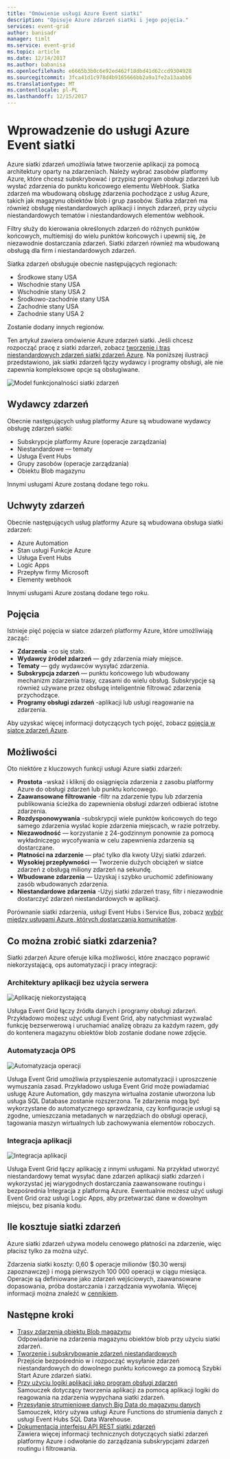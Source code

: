 ```yaml
---
title: "Omówienie usługi Azure Event siatki"
description: "Opisuje Azure zdarzeń siatki i jego pojęcia."
services: event-grid
author: banisadr
manager: timlt
ms.service: event-grid
ms.topic: article
ms.date: 12/14/2017
ms.author: babanisa
ms.openlocfilehash: e6665b3b0c6e92ed462f18dbd41d62ccd9304928
ms.sourcegitcommit: 3fca41d1c978d4b9165666bb2a9a1fe2a13aabb6
ms.translationtype: MT
ms.contentlocale: pl-PL
ms.lasthandoff: 12/15/2017
---
```

# <a name="an-introduction-to-azure-event-grid"></a>Wprowadzenie do usługi Azure Event siatki

Azure siatki zdarzeń umożliwia łatwe tworzenie aplikacji za pomocą architektury oparty na zdarzeniach. Należy wybrać zasobów platformy Azure, które chcesz subskrybować i przypisz program obsługi zdarzeń lub wysłać zdarzenia do punktu końcowego elementu WebHook. Siatka zdarzeń ma wbudowaną obsługę zdarzenia pochodzące z usług Azure, takich jak magazynu obiektów blob i grup zasobów. Siatka zdarzeń ma również obsługę niestandardowych aplikacji i innych zdarzeń, przy użyciu niestandardowych tematów i niestandardowych elementów webhook. 

Filtry służy do kierowania określonych zdarzeń do różnych punktów końcowych, multiemisji do wielu punktów końcowych i upewnij się, że niezawodnie dostarczania zdarzeń. Siatki zdarzeń również ma wbudowaną obsługą dla firm i niestandardowych zdarzeń.

Siatka zdarzeń obsługuje obecnie następujących regionach:

* Środkowe stany USA
*   Wschodnie stany USA
*   Wschodnie stany USA 2
*   Środkowo-zachodnie stany USA
*   Zachodnie stany USA
*   Zachodnie stany USA 2

Zostanie dodany innych regionów.

Ten artykuł zawiera omówienie Azure zdarzeń siatki. Jeśli chcesz rozpocząć pracę z siatki zdarzeń, zobacz [tworzenie i tras niestandardowych zdarzeń siatki zdarzeń Azure](custom-event-quickstart.md). Na poniższej ilustracji przedstawiono, jak siatki zdarzeń łączy wydawcy i programy obsługi, ale nie zapewnia kompleksowe opcje są obsługiwane.

![Model funkcjonalności siatki zdarzeń](./media/overview/event-grid-functional-model.png)

## <a name="event-publishers"></a>Wydawcy zdarzeń

Obecnie następujących usług platformy Azure są wbudowane wydawcy obsługę zdarzeń siatki:

* Subskrypcje platformy Azure (operacje zarządzania)
* Niestandardowe — tematy
* Usługa Event Hubs
* Grupy zasobów (operacje zarządzania)
* Obiektu Blob magazynu

Innymi usługami Azure zostaną dodane tego roku.

## <a name="event-handlers"></a>Uchwyty zdarzeń

Obecnie następujących usług platformy Azure są wbudowana obsługa siatki zdarzeń: 

* Azure Automation
* Stan usługi Funkcje Azure
* Usługa Event Hubs
* Logic Apps
* Przepływ firmy Microsoft
* Elementy webhook

Innymi usługami Azure zostaną dodane tego roku.

## <a name="concepts"></a>Pojęcia

Istnieje pięć pojęcia w siatce zdarzeń platformy Azure, które umożliwiają zacząć:

* **Zdarzenia** -co się stało.
* **Wydawcy źródeł zdarzeń** — gdy zdarzenia miały miejsce.
* **Tematy** — gdy wydawców wysyłać zdarzenia.
* **Subskrypcja zdarzeń** — punktu końcowego lub wbudowany mechanizm zdarzenia trasy, czasami do wielu obsług. Subskrypcje są również używane przez obsługę inteligentnie filtrować zdarzenia przychodzące.
* **Programy obsługi zdarzeń** -aplikacji lub usługi reagowanie na zdarzenia.

Aby uzyskać więcej informacji dotyczących tych pojęć, zobacz [pojęcia w siatce zdarzeń Azure](concepts.md).

## <a name="capabilities"></a>Możliwości

Oto niektóre z kluczowych funkcji usługi Azure siatki zdarzeń:

* **Prostota** -wskaż i kliknij do osiągnięcia zdarzenia z zasobu platformy Azure do obsługi zdarzeń lub punktu końcowego.
* **Zaawansowane filtrowanie** -filtr na zdarzenie typu lub zdarzenia publikowania ścieżka do zapewnienia obsługi zdarzeń odbierać istotne zdarzenia.
* **Rozdysponowywania** -subskrypcji wiele punktów końcowych do tego samego zdarzenia wysłać kopie zdarzenia miejscach, w razie potrzeby.
* **Niezawodność** — korzystanie z 24-godzinnym ponownie za pomocą wykładniczego wycofywania w celu zapewnienia zdarzenia są dostarczane.
* **Płatności na zdarzenie** — płać tylko dla kwoty Użyj siatki zdarzeń.
* **Wysokiej przepływności** — Tworzenie dużych obciążeń w siatce zdarzeń z obsługą miliony zdarzeń na sekundę.
* **Wbudowane zdarzenia** — Uzyskaj i szybko uruchomić zdefiniowany zasób wbudowanych zdarzenia.
* **Niestandardowe zdarzenia** -Użyj siatki zdarzeń trasy, filtr i niezawodnie dostarczyć zdarzeń niestandardowych w aplikacji.

Porównanie siatki zdarzenia, usługi Event Hubs i Service Bus, zobacz [wybór między usługami Azure, których dostarczania komunikatów](compare-messaging-services.md).

## <a name="what-can-i-do-with-event-grid"></a>Co można zrobić siatki zdarzenia?

Siatki zdarzeń Azure oferuje kilka możliwości, które znacząco poprawić niekorzystającą, ops automatyzacji i pracy integracji: 

### <a name="serverless-application-architectures"></a>Architektury aplikacji bez użycia serwera

![Aplikację niekorzystającą](./media/overview/serverless_web_app.png)

Usługa Event Grid łączy źródła danych i programy obsługi zdarzeń. Przykładowo możesz użyć usługi Event Grid, aby natychmiast wyzwalać funkcję bezserwerową i uruchamiać analizę obrazu za każdym razem, gdy do kontenera magazynu obiektów blob zostanie dodane nowe zdjęcie. 

### <a name="ops-automation"></a>Automatyzacja OPS

![Automatyzacja operacji](./media/overview/Ops_automation.png)

Usługa Event Grid umożliwia przyspieszenie automatyzacji i uproszczenie wymuszania zasad. Przykładowo usługa Event Grid może powiadamiać usługę Azure Automation, gdy maszyna wirtualna zostanie utworzona lub usługa SQL Database zostanie rozszerzona. Te zdarzenia mogą być wykorzystane do automatycznego sprawdzania, czy konfiguracje usługi są zgodne, umieszczania metadanych w narzędziach do obsługi operacji, tagowania maszyn wirtualnych lub zachowywania elementów roboczych.

### <a name="application-integration"></a>Integracja aplikacji

![Integracja aplikacji](./media/overview/app_integration.png)

Usługa Event Grid łączy aplikację z innymi usługami. Na przykład utworzyć niestandardowy temat wysyłać dane zdarzeń aplikacji siatki zdarzeń i wykorzystać jej wiarygodnych dostarczania zaawansowane routingu i bezpośrednia Integracja z platformą Azure. Ewentualnie możesz użyć usługi Event Grid oraz usługi Logic Apps, aby przetwarzać dane w dowolnym miejscu, bez pisania kodu. 

## <a name="how-much-does-event-grid-cost"></a>Ile kosztuje siatki zdarzeń

Azure siatki zdarzeń używa modelu cenowego płatności na zdarzenie, więc płacisz tylko za można użyć.

Zdarzenia siatki koszty: 0,60 $ operacje milionów ($0.30 wersji zapoznawczej) i mogą pierwszych 100 000 operacji w ciągu miesiąca. Operacje są definiowane jako zdarzeń wejściowych, zaawansowane dopasowania, próba dostarczania i zarządzania wywołania.  Więcej informacji można znaleźć w [cennikiem](https://azure.microsoft.com/pricing/details/event-grid/).

## <a name="next-steps"></a>Następne kroki

* [Trasy zdarzenia obiektu Blob magazynu](../storage/blobs/storage-blob-event-quickstart.md?toc=%2fazure%2fevent-grid%2ftoc.json)  
  Odpowiadanie na zdarzenia magazynu obiektów blob przy użyciu siatki zdarzeń.
* [Tworzenie i subskrybowanie zdarzeń niestandardowych](custom-event-quickstart.md)  
  Przejście bezpośrednio w i rozpocząć wysyłanie zdarzeń niestandardowych do dowolnego punktu końcowego za pomocą Szybki Start Azure zdarzeń siatki.
* [Przy użyciu logiki aplikacji jako program obsługi zdarzeń](monitor-virtual-machine-changes-event-grid-logic-app.md)  
  Samouczek dotyczący tworzenia aplikacji za pomocą aplikacji logiki do reagowania na zdarzenia wypychana siatki zdarzeń.
* [Przesyłanie strumieniowe danych Big Data do magazynu danych](event-grid-event-hubs-integration.md)  
  Samouczek, który używa usługi Azure Functions do strumienia danych z usługi Event Hubs SQL Data Warehouse.
* [Dokumentacja interfejsu API REST siatki zdarzeń](/rest/api/eventgrid)  
  Zawiera więcej informacji technicznych dotyczących siatki zdarzeń platformy Azure i odwołanie do zarządzania subskrypcjami zdarzeń routingu i filtrowania.